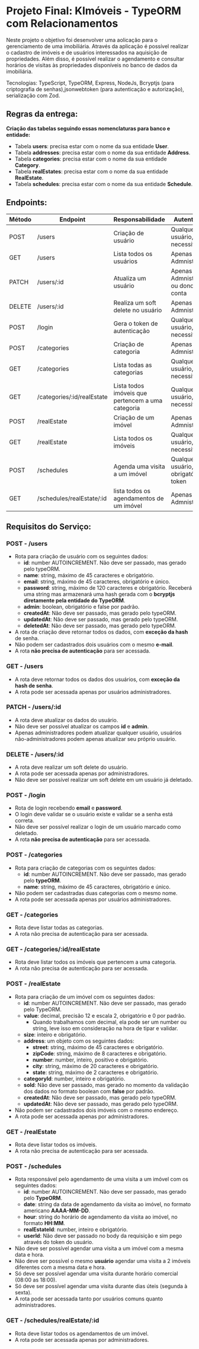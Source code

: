 # Projeto Final: KImóveis - TypeORM com Relacionamentos
Neste projeto o objetivo foi desenvolver uma aolicação para o gerenciamento de uma imobiliária.
Através da aplicação é possível realizar o cadastro de imóveis e de usuários interessados na aquisição de propriedades. Além disso, é possível realizar o agendamento e consultar horários de visitas às propriedades disponíveis no banco de dados da imobiliária.

Tecnologias: TypeScript, TypeORM, Express, NodeJs, Bcryptjs (para criptografia de senhas),jsonwebtoken (para autenticação e autorização), serialização com Zod.

## Regras da entrega:
**Criação das tabelas seguindo essas nomenclaturas para banco e entidade:**

- Tabela **users**: precisa estar com o nome da sua entidade **User**.
- Tabela **addresses**: precisa estar com o nome da sua entidade **Address**.
- Tabela **categories**: precisa estar com o nome da sua entidade **Category**.
- Tabela **realEstates**: precisa estar com o nome da sua entidade **RealEstate**.
- Tabela **schedules**: precisa estar com o nome da sua entidade **Schedule**.

## Endpoints:

| Método | Endpoint                   | Responsabilidade                                  | Autenticação                           |
| ------ | -------------------------- | ------------------------------------------------- | -------------------------------------- |
| POST   | /users                     | Criação de usuário                                | Qualquer usuário, não necessita token  |
| GET    | /users                     | Lista todos os usuários                           | Apenas Admnistradores                  |
| PATCH  | /users/:id                 | Atualiza um usuário                               | Apenas Admnistradores ou dono da conta |
| DELETE | /users/:id                 | Realiza um soft delete no usuário                 | Apenas Admnistradores                  |
| POST   | /login                     | Gera o token de autenticação                      | Qualquer usuário, não necessita token  |
| POST   | /categories                | Criação de categoria                              | Apenas Admnistradores                  |
| GET    | /categories                | Lista todas as categorias                         | Qualquer usuário, não necessita token  |
| GET    | /categories/:id/realEstate | Lista todos imóveis que pertencem a uma categoria | Qualquer usuário, não necessita token  |
| POST   | /realEstate                | Criação de um imóvel                              | Apenas Admnistradores                  |
| GET    | /realEstate                | Lista todos os imóveis                            | Qualquer usuário, não necessita token  |
| POST   | /schedules                 | Agenda uma visita a um imóvel                     | Qualquer usuário, obrigatório token    |
| GET    | /schedules/realEstate/:id  | lista todos os agendamentos de um imóvel          | Apenas Admnistradores                  |

## Requisitos do Serviço:

### POST - /users

- Rota para criação de usuário com os seguintes dados:
  - **id**: number AUTOINCREMENT. Não deve ser passado, mas gerado pelo typeORM.
  - **name**: string, máximo de 45 caracteres e obrigatório.
  - **email**: string, máximo de 45 caracteres, obrigatório e único.
  - **password**: string, máximo de 120 caracteres e obrigatório. Receberá uma string mas armazenará uma hash gerada com o **bcryptjs diretamente pela entidade do TypeORM**.
  - **admin**: boolean, obrigatório e false por padrão.
  - **createdAt**: Não deve ser passado, mas gerado pelo typeORM.
  - **updatedAt**: Não deve ser passado, mas gerado pelo typeORM.
  - **deletedAt**: Não deve ser passado, mas gerado pelo typeORM.
- A rota de criação deve retornar todos os dados, com **exceção da hash** de senha.
- Não podem ser cadastrados dois usuários com o mesmo **e-mail**.
- A rota **não precisa de autenticação** para ser acessada.

### GET - /users

- A rota deve retornar todos os dados dos usuários, com **exceção da hash de senha**.
- A rota pode ser acessada apenas por usuários administradores.

### PATCH - /users/:id

- A rota deve atualizar os dados do usuário.
- Não deve ser possível atualizar os campos **id** e **admin**.
- Apenas administradores podem atualizar qualquer usuário, usuários não-administradores podem apenas atualizar seu próprio usuário.

### DELETE - /users/:id

- A rota deve realizar um soft delete do usuário.
- A rota pode ser acessada apenas por administradores.
- Não deve ser possível realizar um soft delete em um usuário já deletado.

### POST - /login

- Rota de login recebendo **email** e **password**.
- O login deve validar se o usuário existe e validar se a senha está correta.
- Não deve ser possível realizar o login de um usuário marcado como deletado.
- A rota **não precisa de autenticação** para ser acessada.

### POST - /categories

- Rota para criação de categorias com os seguintes dados:
  - **id**: number AUTOINCREMENT. Não deve ser passado, mas gerado pelo **typeORM**.
  - **name**: string, máximo de 45 caracteres, obrigatório e único.
- Não podem ser cadastradas duas categorias com o mesmo nome.
- A rota pode ser acessada apenas por usuários administradores.

### GET - /categories

- Rota deve listar todas as categorias.
- A rota não precisa de autenticação para ser acessada.

### GET - /categories/:id/realEstate

- Rota deve listar todos os imóveis que pertencem a uma categoria.
- A rota não precisa de autenticação para ser acessada.

### POST - /realEstate

- Rota para criação de um imóvel com os seguintes dados:
  - **id**: number AUTOINCREMENT. Não deve ser passado, mas gerado pelo TypeORM.
  - **value**: decimal, precisão 12 e escala 2, obrigatório e 0 por padrão.
    - Quando trabalhamos com decimal, ela pode ser um number ou string, leve isso em consideração na hora de tipar e validar.
  - **size**: inteiro e obrigatório.
  - **address**: um objeto com os seguintes dados:
    - **street**: string, máximo de 45 caracteres e obrigatório.
    - **zipCode**: string, máximo de 8 caracteres e obrigatório.
    - **number**: number, inteiro, positivo e obrigatório.
    - **city**: string, máximo de 20 caracteres e obrigatório.
    - **state**: string, máximo de 2 caracteres e obrigatório.
  - **categoryId**: number, inteiro e obrigatório.
  - **sold**: Não deve ser passado, mas gerado no momento da validação dos dados no formato boolean com **false** por padrão.
  - **createdAt**: Não deve ser passado, mas gerado pelo typeORM.
  - **updatedAt**: Não deve ser passado, mas gerado pelo typeORM.
- Não podem ser cadastrados dois imóveis com o mesmo endereço.
- A rota pode ser acessada apenas por administradores.

### GET - /realEstate

- Rota deve listar todos os imóveis.
- A rota não precisa de autenticação para ser acessada.

### POST - /schedules

- Rota responsável pelo agendamento de uma visita a um imóvel com os seguintes dados:
  - **id**: number AUTOINCREMENT. Não deve ser passado, mas gerado pelo **TypeORM**.
  - **date**: string da data de agendamento da visita ao imóvel, no formato americano **AAAA-MM-DD**.
  - **hour**: string do horário de agendamento da visita ao imóvel, no formato **HH:MM**.
  - **realEstateId**: number, inteiro e obrigatório.
  - **userId**: Não deve ser passado no body da requisição e sim pego através do token do usuário.
- Não deve ser possível agendar uma visita a um imóvel com a mesma data e hora.
- Não deve ser possível o mesmo **usuário** agendar uma visita a 2 imóveis diferentes com a mesma data e hora.
- Só deve ser possível agendar uma visita durante horário comercial (08:00 as 18:00).
- Só deve ser possível agendar uma visita durante dias úteis (segunda à sexta).
- A rota pode ser acessada tanto por usuários comuns quanto administradores.

### GET - /schedules/realEstate/:id

- Rota deve listar todos os agendamentos de um imóvel.
- A rota pode ser acessada apenas por administradores.
